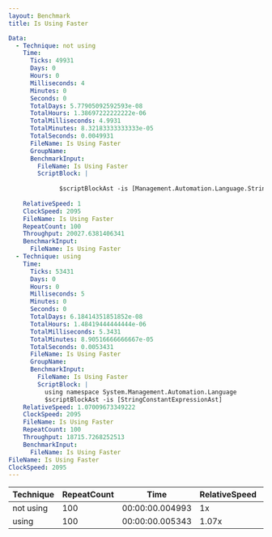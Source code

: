 ```yaml
---
layout: Benchmark
title: Is Using Faster

Data: 
  - Technique: not using
    Time: 
      Ticks: 49931
      Days: 0
      Hours: 0
      Milliseconds: 4
      Minutes: 0
      Seconds: 0
      TotalDays: 5.77905092592593e-08
      TotalHours: 1.38697222222222e-06
      TotalMilliseconds: 4.9931
      TotalMinutes: 8.32183333333333e-05
      TotalSeconds: 0.0049931
      FileName: Is Using Faster
      GroupName: 
      BenchmarkInput: 
        FileName: Is Using Faster
        ScriptBlock: |
          
              $scriptBlockAst -is [Management.Automation.Language.StringConstantExpressionAst]
          
    RelativeSpeed: 1
    ClockSpeed: 2095
    FileName: Is Using Faster
    RepeatCount: 100
    Throughput: 20027.6381406341
    BenchmarkInput: 
      FileName: Is Using Faster
  - Technique: using
    Time: 
      Ticks: 53431
      Days: 0
      Hours: 0
      Milliseconds: 5
      Minutes: 0
      Seconds: 0
      TotalDays: 6.18414351851852e-08
      TotalHours: 1.48419444444444e-06
      TotalMilliseconds: 5.3431
      TotalMinutes: 8.90516666666667e-05
      TotalSeconds: 0.0053431
      FileName: Is Using Faster
      GroupName: 
      BenchmarkInput: 
        FileName: Is Using Faster
        ScriptBlock: |
          using namespace System.Management.Automation.Language
          $scriptBlockAst -is [StringConstantExpressionAst]
    RelativeSpeed: 1.07009673349222
    ClockSpeed: 2095
    FileName: Is Using Faster
    RepeatCount: 100
    Throughput: 18715.7268252513
    BenchmarkInput: 
      FileName: Is Using Faster
FileName: Is Using Faster
ClockSpeed: 2095
---
```





|Technique|RepeatCount|Time           |RelativeSpeed|Throughput|
|---------|-----------|---------------|-------------|----------|
|not using|100        |00:00:00.004993|1x           |20027.64/s|
|using    |100        |00:00:00.005343|1.07x        |18715.73/s|
